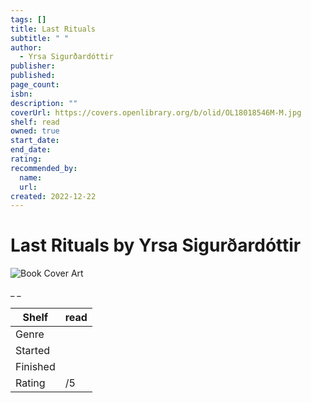 ```yaml
---
tags: []
title: Last Rituals
subtitle: " "
author:
  - Yrsa Sigurðardóttir
publisher:
published:
page_count:
isbn:
description: ""
coverUrl: https://covers.openlibrary.org/b/olid/OL18018546M-M.jpg
shelf: read
owned: true
start_date:
end_date:
rating:
recommended_by:
  name:
  url:
created: 2022-12-22
---
```


# Last Rituals by Yrsa Sigurðardóttir

![Book Cover Art](https://covers.openlibrary.org/b/olid/OL18018546M-M.jpg)

_ _

| Shelf | read |
| --- | --- |
| Genre |  |
| Started |  |
| Finished |  |
| Rating | /5 |

